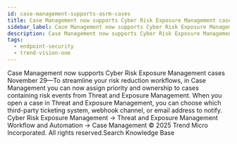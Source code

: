 ```yaml
---
id: case-management-supports-asrm-cases
title: Case Management now supports Cyber Risk Exposure Management cases
sidebar_label: Case Management now supports Cyber Risk Exposure Management cases
description: Case Management now supports Cyber Risk Exposure Management cases
tags:
  - endpoint-security
  - trend-vision-one
---
```


 Case Management now supports Cyber Risk Exposure Management cases November 29—To streamline your risk reduction workflows, in Case Management you can now assign priority and ownership to cases containing risk events from Threat and Exposure Management. When you open a case in Threat and Exposure Management, you can choose which third-party ticketing system, webhook channel, or email address to notify. Cyber Risk Exposure Management → Threat and Exposure Management Workflow and Automation → Case Management © 2025 Trend Micro Incorporated. All rights reserved.Search Knowledge Base